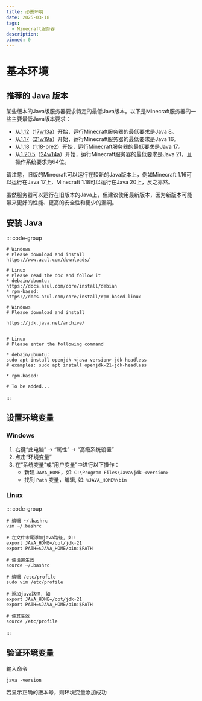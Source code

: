 ```yaml
---
title: 必要环境
date: 2025-03-18
tags:
  - Minecraft服务器
description: 
pinned: 0
---
```

# 基本环境


## 推荐的 Java 版本
某些版本的Java版服务器要求特定的最低Java版本。以下是Minecraft服务器的一些主要最低Java版本要求：

- 从[1.12](https://zh.minecraft.wiki/w/Java%E7%89%881.12 "Java版1.12")（[17w13a](https://zh.minecraft.wiki/w/17w13a "17w13a")）开始，运行Minecraft服务器的最低要求是Java 8。
- 从[1.17](https://zh.minecraft.wiki/w/Java%E7%89%881.17 "Java版1.17")（[21w19a](https://zh.minecraft.wiki/w/21w19a "21w19a")）开始，运行Minecraft服务器的最低要求是Java 16。
- 从[1.18](https://zh.minecraft.wiki/w/Java%E7%89%881.18 "Java版1.18")（[1.18-pre2](https://zh.minecraft.wiki/w/Java%E7%89%881.18-pre2 "Java版1.18-pre2")）开始，运行Minecraft服务器的最低要求是Java 17。
- 从[1.20.5](https://zh.minecraft.wiki/w/Java%E7%89%881.20.5 "Java版1.20.5")（[24w14a](https://zh.minecraft.wiki/w/24w14a "24w14a")）开始，运行Minecraft服务器的最低要求是Java 21，且操作系统要求为64位。

请注意，旧版的Minecraft可以运行在较新的Java版本上，例如Minecraft 1.16可以运行在Java 17上，Minecraft 1.18可以运行在Java 20上，反之亦然。

虽然服务器可以运行在旧版本的Java上，但建议使用最新版本，因为新版本可能带来更好的性能、更高的安全性和更少的漏洞。

## 安装 Java 

::: code-group

``` [Zulu JDK]
# Windows
# Please download and install
https://www.azul.com/downloads/

# Linux
# Please read the doc and follow it
* debain/ubuntu: 
https://docs.azul.com/core/install/debian
* rpm-based: 
https://docs.azul.com/core/install/rpm-based-linux
```

``` [openjdk]
# Windows
# Please download and install

https://jdk.java.net/archive/


# Linux
# Please enter the following command

* debain/ubuntu: 
sudo apt install openjdk-<java version>-jdk-headless
# examples: sudo apt install openjdk-21-jdk-headless

* rpm-based: 

# To be added...
```

:::
## 设置环境变量

### Windows

1. 右键“此电脑” → “属性” → “高级系统设置”
2. 点击“环境变量”
3. 在“系统变量”或“用户变量”中进行以下操作：
    - 新建 `JAVA_HOME`，如: `C:\Program Files\Java\jdk-<version>`
    - 找到 `Path` 变量，编辑, 如: `%JAVA_HOME%\bin`

### Linux

::: code-group

``` [仅当前用户]
# 编辑 ~/.bashrc
vim ~/.bashrc

# 在文件末尾添加java路径, 如:
export JAVA_HOME=/opt/jdk-21
export PATH=$JAVA_HOME/bin:$PATH

# 使设置生效
source ~/.bashrc
```

``` [全局设置]
# 编辑 /etc/profile
sudo vim /etc/profile

# 添加java路径, 如
export JAVA_HOME=/opt/jdk-21
export PATH=$JAVA_HOME/bin:$PATH

# 使其生效
source /etc/profile
```
:::

## 验证环境变量

输入命令
```shell
java -version
```
若显示正确的版本号，则环境变量添加成功